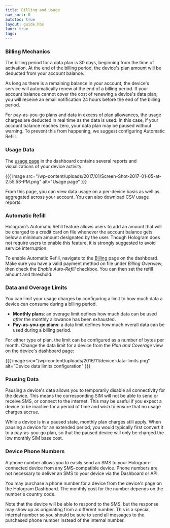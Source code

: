 ```yaml
---
title: Billing and Usage
nav_sort: 0
autotoc: true
layout: guide.hbs
lunr: true
tags:
---
```


### Billing Mechanics

The billing period for a data plan is 30 days, beginning from the time of
activation. At the end of the billing period, the device's plan amount will be 
deducted from your account balance. 

As long as there is a remaining balance in your account, the device's service
will automatically renew at the end of a billing period. If your account balance
cannot cover the cost of renewing a device's data plan, you will receive an
email notification 24 hours before the end of the billing period.

For pay-as-you-go plans and data in excess of plan allowances, the usage charges
are deducted in real time as the data is used. In this case, if your account
balance reaches zero, your data plan may be paused without warning. To prevent
this from happening, we suggest configuring Automatic Refill.

### Usage Data

The [usage page](https://dashboard.hologram.io/devices/usages) in the dashboard
contains several reports and visualizations of your device activity:

{{{ image src="/wp-content/uploads/2017/01/Screen-Shot-2017-01-05-at-2.55.53-PM.png"
    alt="Usage page" }}}

From this page, you can view data usage on a per-device basis as well as
aggregated across your account. You can also download CSV usage reports.

### Automatic Refill

Hologram’s Automatic Refill feature allows users to add an amount that will be
charged to a credit card on file whenever the account balance gets
below a minimum amount designated by the user. Though Hologram does not
require users to enable this feature, it is strongly suggested to avoid service
interruption.

To enable Automatic Refill, navigate to the 
[Billing](https://dashboard.hologram.io/account/billing) page on the dashboard.
Make sure you have a valid payment method on file under *Billing Overview*,
then check the *Enable Auto-Refill* checkbox. You can then set the refill amount and
threshold.

### Data and Overage Limits

You can limit your usage charges by configuring a limit to how much data a
device can consume during a billing period.

* **Monthly plans**: an overage limit defines how much data can be used *after*
  the monthly allowance has been exhausted.
* **Pay-as-you-go plans**: a data limit defines how much overall data can be
  used during a billing period.

For either type of plan, the limit can be configured as a number of bytes per
month. Change the data limit for a device from the *Plan and Coverage* view
on the device's dashboard page:

{{{ image src="/wp-content/uploads/2016/11/device-data-limits.png"
                   alt="Device data limits configuration" }}}

### Pausing Data

Pausing a device's data allows you to temporarily disable all connectivity for
the device. This means the corresponding SIM will not be able to send or receive
SMS, or connect to the internet. This may be useful if you expect a device to be
inactive for a period of time and wish to ensure that no usage charges accrue.

While a device is in a paused state, monthly plan charges still apply. When
pausing a device for an extended period, you would typically first convert it to
a pay-as-you-go plan, so that the paused device will only be charged the low
monthly SIM base cost. 

### Device Phone Numbers

A phone number allows you to easily send an SMS to your Hologram-connected device 
from any SMS-compatible device. Phone numbers are not necessary to deliver an SMS to your
device via the Dashboard or API.

You may purchase a phone number for a device from the device's page on the
Hologram Dashboard. The monthly cost for the number depends on the number's
country code.

Note that the device will be able to respond to the SMS, but the response
may show up as originating from a different number. This is a special, internal number
so you should be sure to send all messages to the purchased phone number instead
of the internal number.

